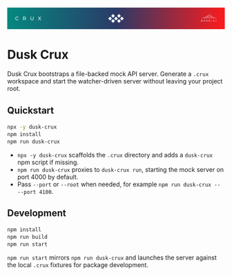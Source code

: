 ![crux image header](./dusk_crux_github_image.png "crux image header")

# Dusk Crux

Dusk Crux bootstraps a file-backed mock API server. Generate a `.crux` workspace and start the watcher-driven server without leaving your project root.

## Quickstart

```bash
npx -y dusk-crux
npm install
npm run dusk-crux
```

- `npx -y dusk-crux` scaffolds the `.crux` directory and adds a `dusk-crux` npm script if missing.
- `npm run dusk-crux` proxies to `dusk-crux run`, starting the mock server on port 4000 by default.
- Pass `--port` or `--root` when needed, for example `npm run dusk-crux -- --port 4100`.

## Development

```bash
npm install
npm run build
npm run start
```

`npm run start` mirrors `npm run dusk-crux` and launches the server against the local `.crux` fixtures for package development.
